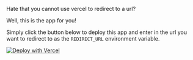 Hate that you cannot use vercel to redirect to a url?

Well, this is the app for you!

Simply click the button below to deploy this app and enter in the url you want to redirect to as the `REDIRECT_URL` environment variable.

[![Deploy with Vercel](https://vercel.com/button)](https://vercel.com/new/clone?repository-url=https%3A%2F%2Fgithub.com%2FR44VC0RP%2Fredirect-app&env=REDIRECT_URL&envDescription=The%20URL%20to%20redirect%20to%20when%20someone%20visits%20the%20site)